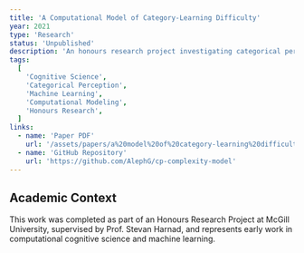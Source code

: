 ```yaml
---
title: 'A Computational Model of Category-Learning Difficulty'
year: 2021
type: 'Research'
status: 'Unpublished'
description: 'An honours research project investigating categorical perception and category-learning difficulty through the development of a functional model of experimental outcomes, conducted under the supervision of Prof. Stevan Harnad at McGill University.'
tags:
  [
    'Cognitive Science',
    'Categorical Perception',
    'Machine Learning',
    'Computational Modeling',
    'Honours Research',
  ]
links:
  - name: 'Paper PDF'
    url: '/assets/papers/a%20model%20of%20category-learning%20difficulty.pdf'
  - name: 'GitHub Repository'
    url: 'https://github.com/AlephG/cp-complexity-model'
---
```


<!-- ## Overview

This honours research project explores the relationship between categorical perception and category-learning difficulty through computational modeling. The work investigates how different category structures and learning parameters affect the difficulty of category acquisition in both human and artificial systems.

## Research Questions

- How does category structure influence learning difficulty?
- What computational factors predict successful category learning?
- How can we model the relationship between categorical perception and learning?
- What insights can computational models provide about human category learning?

## Methodology

The project involved developing a computational model that simulates category learning processes, testing various category structures and learning parameters to understand their impact on learning difficulty and success rates.

## Key Contributions

- Development of a functional model of category-learning difficulty
- Analysis of the relationship between categorical perception and learning
- Computational insights into human category learning processes
- Open-source implementation for further research -->

## Academic Context

This work was completed as part of an Honours Research Project at McGill University, supervised by Prof. Stevan Harnad, and represents early work in computational cognitive science and machine learning.
